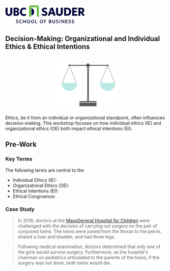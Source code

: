 <h1 align="left">
<img float="center" src="/images/img/Sauder.png" width=250 />
<h2>Decision-Making: Organizational and Individual Ethics & Ethical Intentions
</h2>
</h1>

<h1 align="center">
<img float="center" src="/images/img/Ethics.png" width=200 />
</h1>

Ethics, be it from an individual or organizational standpoint, often influences decision-making. This workshop focuses on how individual ethics (IE) and organizational ethics (OE) both impact ethical intentions (EI).

## Pre-Work

### Key Terms

The following terms are central to the

* Individual Ethics (IE):
* Organizational Ethics (OE):
* Ethical Intentions (EI):
* Ethical Congruence:

### Case Study

> In 2016, doctors at the [MassGeneral Hospital for Children](https://www.massgeneral.org/children/)  were challenged with the decision of carrying out surgery on the pair of conjoined twins. The twins were joined from the thorax to the pelvis, shared a liver and bladder, and had three legs.

> Following medical examination, doctors determined that only one of the girls would survive surgery. Furthermore, as the hospital's chairman on pediatrics articulated to the parents of the twins, if the surgery was not done, both twins would die.
